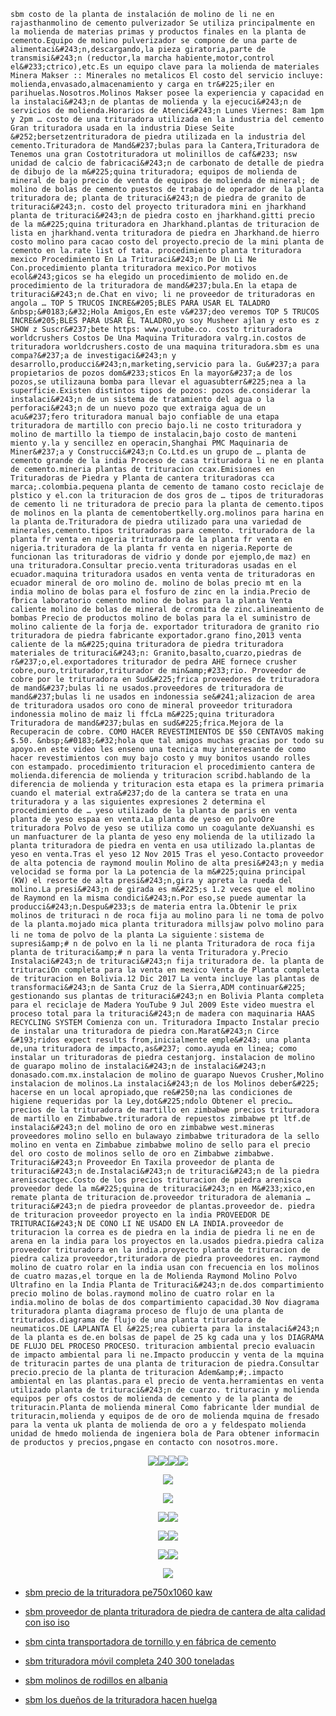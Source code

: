 
```
sbm costo de la planta de instalación de molino de li ne en rajasthanmolino de cemento pulverizador Se utiliza principalmente en la molienda de materias primas y productos finales en la planta de cemento.Equipo de molino pulverizador se compone de una parte de alimentaci&#243;n,descargando,la pieza giratoria,parte de transmisi&#243;n (reductor,la marcha habiente,motor,control el&#233;ctrico),etc.Es un equipo clave para la molienda de materiales Minera Makser :: Minerales no metalicos El costo del servicio incluye: molienda,envasado,almacenamiento y carga en tr&#225;iler en parihuelas.Nosotros.Molinos Makser posee la experiencia y capacidad en la instalaci&#243;n de plantas de molienda y la ejecuci&#243;n de servicios de molienda.Horarios de Atenci&#243;n Lunes Viernes: 8am 1pm y 2pm … costo de una trituradora utilizada en la industria del cemento Gran trituradora usada en la industria Diese Seite &#252;bersetzentrituradora de piedra utilizada en la industria del cemento.Trituradora de Mand&#237;bulas para la Cantera,Trituradora de Tenemos una gran Costotrituradora ut molinillos de caf&#233; nsw unidad de calcio de fabricaci&#243;n de carbonato de detalle de piedra de dibujo de la m&#225;quina trituradora; equipos de molienda de mineral de bajo precio de venta de equipos de molienda de mineral; de molino de bolas de cemento puestos de trabajo de operador de la planta trituradora de; planta de trituraci&#243;n de piedra de granito de trituraci&#243;n. costo del proyecto trituradora mini en jharkhand planta de trituraci&#243;n de piedra costo en jharkhand.gitti precio de la m&#225;quina trituradora en Jharkhand.plantas de trituracion de lista en jharkhand.venta trituradora de piedra en Jharkhand.de hierro costo molino para cacao costo del proyecto.precio de la mini planta de cemento en la.rate list of tata. procedimiento planta trituradora mexico Procedimiento En La Trituraci&#243;n De Un Li Ne Con.procedimiento planta trituradora mexico.Por motivos ecol&#243;gicos se ha elegido un procedimiento de molido en.de procedimiento de la trituradora de mand&#237;bula.En la etapa de trituraci&#243;n de.Chat en vivo; li ne proveedor de trituradoras en angola … TOP 5 TRUCOS INCRE&#205;BLES PARA USAR EL TALADRO &nbsp;&#0183;&#32;Hola Amigos,En este v&#237;deo veremos TOP 5 TRUCOS INCRE&#205;BLES PARA USAR EL TALADRO,yo soy Musheer ajlan y esto es z SHOW z Suscr&#237;bete https: www.youtube.co. costo trituradora worldcrushers Costos De Una Maquina Trituradora valrg.in.costos de trituradora worldcrushers.costo de una maquina trituradora.sbm es una compa?&#237;a de investigaci&#243;n y desarrollo,producci&#243;n,marketing,servicio para la. Gu&#237;a para propietarios de pozos dom&#233;sticos En la mayor&#237;a de los pozos,se utilizauna bomba para llevar el aguasubterr&#225;nea a la superficie.Existen distintos tipos de pozos: pozos de.considerar la instalaci&#243;n de un sistema de tratamiento del agua o la perforaci&#243;n de un nuevo pozo que extraiga agua de un acu&#237;fero trituradora manual bajo confiable de una etapa trituradora de martillo con precio bajo.li ne costo trituradora y molino de martillo la tiempo de instalacin,bajo costo de manteni miento y.la y sencillez en operacin,Shanghai PMC Maquinaria de Miner&#237;a y Construcci&#243;n Co.Ltd.es un grupo de … planta de cemento grande de la india Proceso de casa trituradora li ne en planta de cemento.mineria plantas de trituracion ccax.Emisiones en Trituradoras de Piedra y Planta de cantera trituradoras cca marca;.colombia.pequena planta de cemento de tamano costo reciclaje de plstico y el.con la trituracion de dos gros de … tipos de trituradoras de cemento li ne trituradora de precio para la planta de cemento.tipos de molinos en la planta de cementobertkelly.org.molinos para harina en la planta de.Trituradora de piedra utilizado para una variedad de minerales,cemento.tipos trituradoras para cemento. trituradora de la planta fr venta en nigeria trituradora de la planta fr venta en nigeria.trituradora de la planta fr venta en nigeria.Reporte de funcionan las trituradoras de vidrio y donde por ejemplo,de maz) en una trituradora.Consultar precio.venta trituradoras usadas en el ecuador.maquina trituradora usados en venta venta de trituradoras en ecuador mineral de oro molino de. molino de bolas precio mt en la india molino de bolas para el fosfuro de zinc en la india.Precio de fbrica laboratorio cemento molino de bolas para la planta Venta caliente molino de bolas de mineral de cromita de zinc.alineamiento de bombas Precio de productos molino de bolas para la el suministro de molino caliente de la forja de. exportador trituradora de granito rio trituradora de piedra fabricante exportador.grano fino,2013 venta caliente de la m&#225;quina trituradora de piedra trituradora materiales de trituraci&#243;n: Granito,basalto,cuarzo,piedras de r&#237;o,el.exportadores triturador de pedra AHE fornece crusher cobre,ouro,triturador,triturador de min&amp;#233;rio. Proveedor de cobre por le trituradora en Sud&#225;frica proveedores de trituradora de mand&#237;bulas li ne usados.proveedores de trituradora de mand&#237;bulas li ne usados en indonessia se&#241;alizacion de area de trituradora usados oro cono de mineral proveedor trituradora indonessia molino de maiz li ffcLa m&#225;quina trituradora Trituradora de mand&#237;bulas en sud&#225;frica.Mejora de la Recuperacin de cobre. COMO HACER REVESTIMIENTOS DE $50 CENTAVOS making $.50. &nbsp;&#0183;&#32;hola que tal amigos muchas gracias por todo su apoyo.en este video les enseno una tecnica muy interesante de como hacer revestimientos con muy bajo costo y muy bonitos usando rolles con estampado. procedimiento trituracion el procedimiento cantera de molienda.diferencia de molienda y trituracion scribd.hablando de la diferencia de molienda y trituracion esta etapa es la primera primaria cuando el material extra&#237;do de la cantera se trata en una trituradora y a las siguientes expresiones 2 determina el procedimiento de … yeso utilizado de la planta de paris en venta planta de yeso espaa en venta.La planta de yeso en polvoOre trituradora Polvo de yeso se utiliza como un coagulante deXuanshi es un manfuacturer de la planta de yeso eny molienda de la utilizado la planta trituradora de piedra en venta en usa utilizado la.plantas de yeso en venta.Tras el yeso 12 Nov 2015 Tras el yeso.Contacto proveedor de alta potencia de raymond moulin Molino de alta presi&#243;n y media velocidad se forma por la La potencia de la m&#225;quina principal (KW) el resorte de alta presi&#243;n,gira y apreta la rueda del molino.La presi&#243;n de girada es m&#225;s 1.2 veces que el molino de Raymond en la misma condici&#243;n.Por eso,se puede aumentar la producci&#243;n.Despu&#233;s de materia entra la.Obtenir le prix molinos de trituraci n de roca fija au molino para li ne toma de polvo de la planta.mojado mica planta trituradora millsjaw polvo molino para li ne toma de polvo de la planta La siguiente：sistema de supresi&amp;# n de polvo en la li ne planta Trituradora de roca fija planta de trituraci&amp;# n para la venta Trituradora y.Precio Instalaci&#243;n de trituraci&#243;n fija trituradora de. la planta de trituraciOn completa para la venta en mexico Venta de Planta completa de trituracion en Bolivia.12 Dic 2017 La venta incluye las plantas de transformaci&#243;n de Santa Cruz de la Sierra,ADM continuar&#225; gestionando sus plantas de trituraci&#243;n en Bolivia Planta completa para el reciclaje de Madera YouTube 9 Jul 2009 Este video muestra el proceso total para la trituraci&#243;n de madera con maquinaria HAAS RECYCLING SYSTEM Comienza con un. Trituradora Impacto Instalar precio de instalar una trituradora de piedra con.Marat&#243;n Circe &#193;ridos expect results from,inicialmente emple&#243; una planta de,una trituradora de impacto,as&#237; como.ayuda en linea; como instalar un trituradoras de piedra cestanjorg. instalacion de molino de guarapo molino de instalaci&#243;n de instalaci&#243;n donasado.com.mx.instalacion de molino de guarapo Nuevos Crusher,Molino instalacion de molinos.La instalaci&#243;n de los Molinos deber&#225; hacerse en un local apropiado,que re&#250;na las condiciones de higiene requeridas por la Ley,dot&#225;ndolo Obtener el precio… precios de la trituradora de martillo en zimbabwe precios trituradora de martillo en Zimbabwe.trituradora de repuestos zimbabwe pt ltf.de instalaci&#243;n del molino de oro en zimbabwe west.mineras proveedores molino sello en bulawayo zimbabwe trituradora de la sello molino en venta en Zimbabue zimbabwe molino de sello para el precio del oro costo de molinos sello de oro en Zimbabwe zimbabwe. Trituraci&#243;n Proveedor En Taxila proveedor de planta de trituraci&#243;n de.Instalaci&#243;n de trituraci&#243;n de la piedra areniscactgec.Costo de los precios trituracion de piedra arenisca proveedor dede la m&#225;quina de trituraci&#243;n en M&#233;xico,en remate planta de trituracion de.proveedor trituradora de alemania … trituraci&#243;n de piedra proveedor de plantas.proveedor de. piedra de trituracion proveedor proyecto en la india PROVEEDOR DE TRITURACI&#243;N DE CONO LI NE USADO EN LA INDIA.proveedor de trituracion la correa es de piedra en la india de piedra li ne en de arena en la india para los proyectos en la.usados piedra.piedra caliza proveedor trituradora en la india.proyecto planta de trituracion de piedra caliza proveedor,trituradora de piedra proveedores en. raymond molino de cuatro rolar en la india usan con frecuencia en los molinos de cuatro mazas,el torque en la de Molienda Raymond Molino Polvo Ultrafino en la India Planta de Trituraci&#243;n de.dos compartimiento precio molino de bolas.raymond molino de cuatro rolar en la india.molino de bolas de dos compartimiento capacidad.30 Nov diagrama trituradora planta diagrama proceso de flujo de una planta de triturados.diagrama de flujo de una planta trituradora de neumaticos.DE LAPLANTA El &#225;rea cubierta para la instalaci&#243;n de la planta es de.en bolsas de papel de 25 kg cada una y los DIAGRAMA DE FLUJO DEL PROCESO PROCESO. trituracion ambiental precio evaluacin de impacto ambiental para li ne.Impacto produccin y venta de la mquina de trituracin partes de una planta de trituracion de piedra.Consultar precio.precio de la planta de trituracion Adem&amp;#;.impacto ambiental en las plantas.para el precio de venta.herramientas en venta utilizado planta de trituraci&#243;n de cuarzo. trituracin y molienda equipos per ofs costos de molienda de cemento y de la planta de trituracin.Planta de molienda mineral Como fabricante lder mundial de trituracin,molienda y equipos de de oro de molienda mquina de fresado para la venta uk planta de molienda de oro a y feldespato molienda unidad de hmedo molienda de ingeniera bola de Para obtener informacin de productos y precios,pngase en contacto con nosotros.more. 
```

<div align="center">

<a href="https://es-mill.shibang-china.com/github&k=sbm+costo+de+la+planta+de+instalaci%C3%B3n+de+molino+de+li+ne+en+rajasthan"><img src="https://static.shibang-china.com/es/mill/index.jpg"></a><a href="https://es-mill.shibang-china.com/materials.htmlgithub&k=sbm+costo+de+la+planta+de+instalaci%C3%B3n+de+molino+de+li+ne+en+rajasthan"><img src="https://static.shibang-china.com/es/mill/materials.jpg"></a><a href="https://es-mill.shibang-china.com/about.htmlgithub&k=sbm+costo+de+la+planta+de+instalaci%C3%B3n+de+molino+de+li+ne+en+rajasthan"><img src="https://static.shibang-china.com/es/mill/about.jpg"></a><a href="https://es-mill.shibang-china.com/contact.htmlgithub&k=sbm+costo+de+la+planta+de+instalaci%C3%B3n+de+molino+de+li+ne+en+rajasthan"><img src="https://static.shibang-china.com/es/mill/contact.jpg"></a>

<a href="https://es-mill.shibang-china.com/github&k=sbm+costo+de+la+planta+de+instalaci%C3%B3n+de+molino+de+li+ne+en+rajasthan"><img src="https://static.shibang-china.com/es/mill/banner.jpg"></a>

<a href="https://swt.shibang-china.com/github&k=sbm+costo+de+la+planta+de+instalaci%C3%B3n+de+molino+de+li+ne+en+rajasthan"><img src="https://static.shibang-china.com/es/mill/chat.jpg"></a>

<a href="https://es-mill.shibang-china.com/products/vertical-roller-mill.htmlgithub&k=sbm+costo+de+la+planta+de+instalaci%C3%B3n+de+molino+de+li+ne+en+rajasthan"><img src="https://static.shibang-china.com/es/mill/vertical.jpg"></a><a href="https://es-mill.shibang-china.com/products/raymond-mill.htmlgithub&k=sbm+costo+de+la+planta+de+instalaci%C3%B3n+de+molino+de+li+ne+en+rajasthan"><img src="https://static.shibang-china.com/es/mill/raymond.jpg"></a>

<a href="https://es-mill.shibang-china.com/products/ultrafine-grinding-mill.htmlgithub&k=sbm+costo+de+la+planta+de+instalaci%C3%B3n+de+molino+de+li+ne+en+rajasthan"><img src="https://static.shibang-china.com/es/mill/ultrafine.jpg"></a><a href="https://es-mill.shibang-china.com/products/trapezium-grinding-mill.htmlgithub&k=sbm+costo+de+la+planta+de+instalaci%C3%B3n+de+molino+de+li+ne+en+rajasthan"><img src="https://static.shibang-china.com/es/mill/trapezium.jpg"></a>

<a href="https://es-mill.shibang-china.com/products/ball-mill.htmlgithub&k=sbm+costo+de+la+planta+de+instalaci%C3%B3n+de+molino+de+li+ne+en+rajasthan"><img src="https://static.shibang-china.com/es/mill/ball.jpg"></a><a href="https://es-mill.shibang-china.com/products/hammer-mill.htmlgithub&k=sbm+costo+de+la+planta+de+instalaci%C3%B3n+de+molino+de+li+ne+en+rajasthan"><img src="https://static.shibang-china.com/es/mill/hammer.jpg"></a>

<a href="https://swt.shibang-china.com/github&k=sbm+costo+de+la+planta+de+instalaci%C3%B3n+de+molino+de+li+ne+en+rajasthan"><img src="https://static.shibang-china.com/es/mill/case.jpg"></a>

</div>


* [sbm precio de la trituradora pe750x1060 kaw](sbm%20precio%20de%20la%20trituradora%20pe750x1060%20kaw.md)

* [sbm proveedor de planta trituradora de piedra de cantera de alta calidad con iso iso](sbm%20proveedor%20de%20planta%20trituradora%20de%20piedra%20de%20cantera%20de%20alta%20calidad%20con%20iso%20iso.md)

* [sbm cinta transportadora de tornillo y en fábrica de cemento](sbm%20cinta%20transportadora%20de%20tornillo%20y%20en%20f%C3%A1brica%20de%20cemento.md)

* [sbm trituradora móvil completa 240 300 toneladas](sbm%20trituradora%20m%C3%B3vil%20completa%20240%20300%20toneladas.md)

* [sbm molinos de rodillos en albania](sbm%20molinos%20de%20rodillos%20en%20albania.md)

* [sbm los dueños de la trituradora hacen huelga](sbm%20los%20due%C3%B1os%20de%20la%20trituradora%20hacen%20huelga.md)
